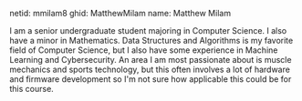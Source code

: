 netid: mmilam8
ghid: MatthewMilam
name: Matthew Milam

I am a senior undergraduate student majoring in Computer Science. I also have a minor in Mathematics. Data Structures and Algorithms is my favorite field of Computer Science, but I also have some experience in Machine Learning and Cybersecurity.
An area I am most passionate about is muscle mechanics and sports technology, but this often involves a lot of hardware and firmware development so I'm not sure how applicable this could be for this course.

